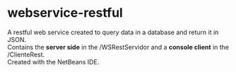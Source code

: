 # webservice-restful

A restful web service created to query data in a database and return it in JSON.  
Contains the <b>server side</b> in the /WSRestServidor and a <b>console client</b> in the /ClienteRest.  
Created with the NetBeans IDE.
